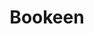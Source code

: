 ---
facebook: https://facebook.com/Bookeen
instagram: https://instagram.com/bookeen
logohandle: bookeen
sort: bookeen
title: Bookeen
twitter: https://x.com/Bookeen
website: https://bookeen.com/
youtube: https://youtube.com/channel/UCLsugDy0Jm-s5WPoheWjFNQ
---